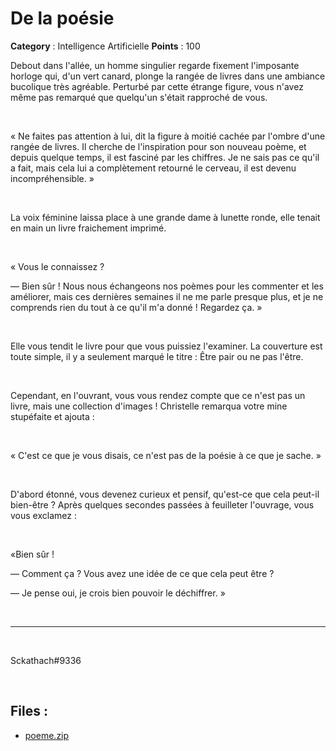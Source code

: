# De la poésie

**Category** : Intelligence Artificielle
**Points** : 100

Debout dans l'allée, un homme singulier regarde fixement l'imposante horloge qui, d'un vert canard, plonge la rangée 
de livres dans une ambiance bucolique très agréable. Perturbé par cette étrange figure, vous n'avez même pas remarqué
que quelqu'un s'était rapproché de vous.

<p class="space">&nbsp;</p>

« Ne faites pas attention à lui, dit la figure à moitié cachée par l'ombre d'une rangée de livres. Il cherche de 
l'inspiration pour son nouveau poème, et depuis quelque temps, il est fasciné par les chiffres. Je ne sais pas ce qu'il 
a fait, mais cela lui a complètement retourné le cerveau, il est devenu incompréhensible. »

<p class="space">&nbsp;</p>

La voix féminine laissa place 
à une grande dame à lunette ronde, elle tenait en main un livre fraichement imprimé. 

<p class="space">&nbsp;</p>

« Vous le connaissez ? 

— Bien sûr ! Nous nous échangeons nos poèmes pour les commenter et les améliorer, mais ces dernières semaines il ne me 
parle presque plus, et je ne comprends rien du tout à ce qu'il m'a donné ! Regardez ça. »

<p class="space">&nbsp;</p>

Elle vous tendit le livre pour que vous puissiez l'examiner. La couverture est toute simple, il y a seulement marqué 
le titre : Être pair ou ne pas l'être. 

<p class="space">&nbsp;</p>

Cependant, en l'ouvrant, vous vous rendez compte que ce n'est pas un livre, mais 
une collection d'images ! Christelle remarqua votre mine stupéfaite et ajouta : 

<p class="space">&nbsp;</p>

«  C'est ce que je vous disais, ce n'est pas de la poésie à ce que je sache. »

<p class="space">&nbsp;</p>

D'abord étonné, vous devenez curieux et pensif, qu'est-ce que cela peut-il bien-être ? Après quelques secondes passées 
à feuilleter l'ouvrage, vous vous exclamez :

<p class="space">&nbsp;</p>

 «Bien sûr ! 
 
— Comment ça ? Vous avez une idée de ce que cela peut être ? 

— Je pense oui, je crois bien pouvoir le déchiffrer. »

<p class="space">&nbsp;</p>

***

<p class="space">&nbsp;</p>


<div class="author">Sckathach#9336</div>

<p class="space">&nbsp;</p>

## Files : 
 - [poeme.zip](./poeme.zip)


